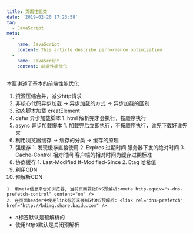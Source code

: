 ```yaml
---
title: 页面性能类
date: '2019-02-20 17:23:58'
tag: 
  - JavaScript
meta:
  -
    name: JavaScript
    content: This article describe performance optimization
  -
    name: JavaScript
    content: 前端性能优化
---
```

本篇讲述了基本的前端性能优化
<!-- more -->

1. 资源压缩合并，减少http请求
2. 非核心代码异步加载 -> 异步加载的方式 -> 异步加载的区别
  1. 动态脚本加载 creatElement
  2. defer  异步加载脚本
    1. html 解析完才会执行，按顺序执行
  3. async 异步加载脚本
    1. 加载完后立即执行，不按顺序执行，谁先下载好谁先来
3. 利用浏览器缓存 -> 缓存的分类 -> 缓存的原理
  1. 强缓存
    1. 发现缓存直接使用
    2. Expires  过期时间  服务器下发的绝对时间
    3. Cache-Control 相对时间  客户端的相对时间为缓存过期标准
  2. 协商缓存
    1. Last-Modified If-Modified-Since
    2. Etag 哈希值
4. 利用CDN
5. 预解析CDN
```
1. 用meta信息来告知浏览器, 当前页面要做DNS预解析:<meta http-equiv="x-dns-prefetch-control" content="on" />
2. 在页面header中使用link标签来强制对DNS预解析: <link rel="dns-prefetch" href="http://bdimg.share.baidu.com" />
```
* a标签默认是预解析的
* 使用https默认是关闭预解析

